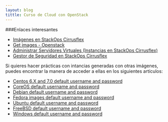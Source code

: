 ```yaml
---
layout: blog
tittle: Curso de Cloud con OpenStack
---
```

###Enlaces interesantes

* [Imágenes en StackOps Cirrusflex](https://docs.stackops.net/virtual-images-plugin-es.html)
* [Get images - Openstack](http://docs.openstack.org/image-guide/content/ch_obtaining_images.html)
* [Administrar Servidores Virtuales (Instancias en StackOps Cirrusflex)](https://docs.stackops.net/virtual-servers-plugin-es.html)
* [Gestor de Seguridad en StackOps Cirrusflex](https://docs.stackops.net/security-plugin-es.html)

Si quieres hacer prácticas con intancias generadas con otras imágenes, puedes encontrar la manera de acceder a ellas en los siguientes artículos:

* [Centos 6.X and 7.0 default username and password](https://stackops.zendesk.com/hc/en-us/articles/201923327-Centos-6-4-and-6-5-default-username-and-password)
* [CoreOS default username and password](https://stackops.zendesk.com/hc/en-us/articles/201565975-CoreOS-default-username-and-password)
* [Debian default username and password](https://stackops.zendesk.com/hc/en-us/articles/201923397-Debian-default-username-and-password)
* [Fedora images default username and password](https://stackops.zendesk.com/hc/en-us/articles/201849976-Fedora-images-default-username-and-password)
* [Ubuntu default username and password](https://stackops.zendesk.com/hc/en-us/articles/202298618-Ubuntu-default-username-and-password)
* [FreeBSD default username and password](https://stackops.zendesk.com/hc/en-us/articles/201923427-FreeBSD-default-username-and-password)
* [Windows default username and password](https://stackops.zendesk.com/hc/en-us/articles/201565985-Windows-default-username-and-password)
